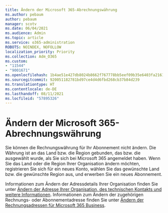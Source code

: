 ```yaml
---
title: Ändern der Microsoft 365-Abrechnungswährung
ms.author: pebaum
author: pebaum
manager: scotv
ms.date: 06/04/2021
ms.audience: Admin
ms.topic: article
ms.service: o365-administration
ROBOTS: NOINDEX, NOFOLLOW
localization_priority: Priority
ms.collection: Adm_O365
ms.custom:
- "11544"
- "9001671"
ms.openlocfilehash: 1b4ae51e427db8024b8662f767778bb5eef09b35e6403fa2161365b75cb7f224
ms.sourcegitcommit: 920051182781bd97ce4d4d6fbd268cb37b84d239
ms.translationtype: HT
ms.contentlocale: de-DE
ms.lasthandoff: 08/11/2021
ms.locfileid: "57895326"
---
```

# <a name="change-your-microsoft-365-billing-currency"></a>Ändern der Microsoft 365-Abrechnungswährung

Sie können die Rechnungswährung für Ihr Abonnement nicht ändern. Die Währung ist an das Land bzw. die Region gebunden, das bzw. die ausgewählt wurde, als Sie sich bei Microsoft 365 angemeldet haben. Wenn Sie das Land oder die Region Ihrer Organisation ändern möchten, registrieren Sie sich für ein neues Konto, wählen Sie das gewünschte Land bzw. die gewünschte Region aus, und erwerben Sie ein neues Abonnement. 

Informationen zum Ändern der Adressdetails Ihrer Organisation finden Sie unter [Ändern der Adresse Ihrer Organisation, des technischen Kontakts und weitere Informationen](https://docs.microsoft.com/microsoft-365/admin/manage/change-address-contact-and-more). Informationen zum Ändern der zugehörigen Rechnungs- oder Abonnementadresse finden Sie unter [Ändern der Rechnungsadressen für Microsoft 365 Business](https://docs.microsoft.com/microsoft-365/commerce/billing-and-payments/change-your-billing-addresses). 